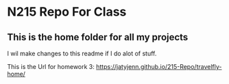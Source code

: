 # N215 Repo For Class

## This is the home folder for all my projects

I wil make changes to this readme if I do alot of stuff.

This is the Url for homework 3:  https://jatyjenn.github.io/215-Repo/travelfly-home/
